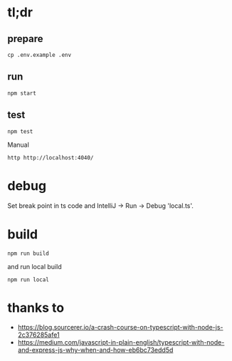 # tl;dr

## prepare

    cp .env.example .env
    
## run

    npm start

## test

    npm test
    
Manual

    http http://localhost:4040/
    
# debug

Set break point in ts code and IntelliJ -> Run -> Debug 'local.ts'.

# build

    npm run build

and run local build

    npm run local    
    
# thanks to

* https://blog.sourcerer.io/a-crash-course-on-typescript-with-node-js-2c376285afe1
* https://medium.com/javascript-in-plain-english/typescript-with-node-and-express-js-why-when-and-how-eb6bc73edd5d